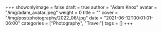 +++
showonlyimage = false
draft = true
author = "Adam Knox"
avatar = "/img/adam_avatar.jpeg"
weight = 0
title = ""
cover = "/img/post/photography/2022_06/.jpg"
date = "2021-06-12T00:01:01-06:00"
categories = ["Photography", "Travel"]
tags = []
+++
<!--more-->
